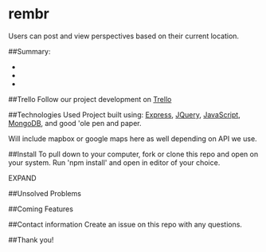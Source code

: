 # rembr
Users can post and view perspectives based on their current location.

##Summary:

*
*
*


##Trello
Follow our project development on [Trello](https://trello.com/b/nT3OJqwE)


##Technologies Used
Project built using: [Express](http://expressjs.com/en/index.html), [JQuery](https://jquery.com/), [JavaScript](https://www.javascript.com/), [MongoDB](https://www.mongodb.com/), and good 'ole pen and paper.

Will include mapbox or google maps here as well depending on API we use.

##Install
To pull down to your computer, fork or clone this repo and open on your system. Run 'npm install' and open in editor of your choice.

EXPAND

##Unsolved Problems

##Coming Features

##Contact information
Create an issue on this repo with any questions.

##Thank you!
